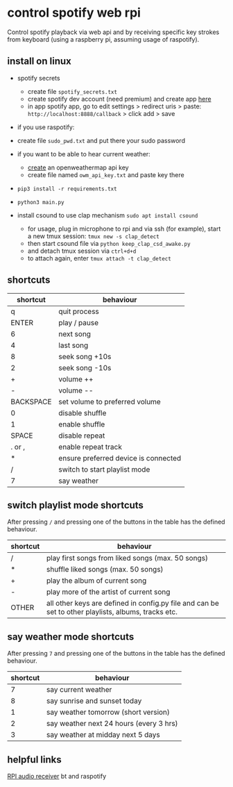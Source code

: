 # control spotify web rpi

Control spotify playback via web api and by receiving specific key strokes from keyboard (using a raspberry pi, assuming
usage of raspotify).

## install on linux

* spotify secrets
    * create file `spotify_secrets.txt`
    * create spotify dev account (need premium) and create app [here](https://developer.spotify.com/dashboard/login)
    * in app spotify app, go to edit settings > redirect uris > paste: `http://localhost:8888/callback` > click add >
      save

* if you use raspotify:
* create file `sudo_pwd.txt` and put there your sudo password

* if you want to be able to hear current weather:
    * [create](https://openweathermap.org/api) an openweathermap api key
    * create file named `owm_api_key.txt` and paste key there
* `pip3 install -r requirements.txt`
* `python3 main.py` 
* install csound to use clap mechanism `sudo apt install csound`
    * for usage, plug in microphone to rpi and via ssh (for example), start a new tmux session: `tmux new -s clap_detect` 
    * then start csound file via `python keep_clap_csd_awake.py`
    * and detach tmux session via `ctrl+d+d`
    * to attach again, enter `tmux attach -t clap_detect`

## shortcuts

shortcut | behaviour
--- | ---
q | quit process
ENTER | play / pause
6 | next song
4 | last song
8 | seek song +10s
2 | seek song -10s
\+ | volume ++
\- | volume --
BACKSPACE | set volume to preferred volume
0 | disable shuffle
1 | enable shuffle
SPACE | disable repeat
. or , | enable repeat track
\* | ensure preferred device is connected
/ | switch to start playlist mode
7 | say weather

## switch playlist mode shortcuts

After pressing `/` and pressing one of the buttons in the table has the defined behaviour.

shortcut | behaviour
--- | ---
/ | play first songs from liked songs (max. 50 songs)
\* | shuffle liked songs (max. 50 songs)
\+ | play the album of current song
\- | play more of the artist of current song
OTHER | all other keys are defined in config.py file and can be set to other playlists, albums, tracks etc.

## say weather mode shortcuts

After pressing `7` and pressing one of the buttons in the table has the defined behaviour.

shortcut | behaviour
--- | ---
7 | say current weather
8 | say sunrise and sunset today
1 | say weather tomorrow (short version)
2 | say weather next 24 hours (every 3 hrs)
3 | say weather at midday next 5 days

## helpful links

[RPI audio receiver](https://github.com/nicokaiser/rpi-audio-receiver) bt and raspotify

